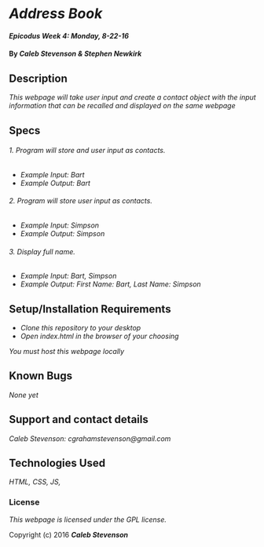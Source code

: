# _Address Book_

#### _Epicodus Week 4: Monday, 8-22-16_

#### By _**Caleb Stevenson &amp; Stephen Newkirk**_

## Description

_This webpage will take user input and create a contact object with the input information that can be recalled and displayed on the same webpage_

## Specs

###### 1. Program will store and user input as contacts.
*  _Example Input: Bart_
*  _Example Output: Bart_

###### 2. Program will store user input as contacts.
*  _Example Input: Simpson_
*  _Example Output: Simpson_

###### 3. Display full name.
*  _Example Input: Bart, Simpson_
*  _Example Output: First Name: Bart, Last Name: Simpson_

## Setup/Installation Requirements

* _Clone this repository to your desktop_
* _Open index.html in the browser of your choosing_

_You must host this webpage locally_

## Known Bugs

_None yet_

## Support and contact details

_Caleb Stevenson: cgrahamstevenson@gmail.com_

## Technologies Used

_HTML,
CSS,
JS,_

### License

*This webpage is licensed under the GPL license.*

Copyright (c) 2016 **_Caleb Stevenson_**
